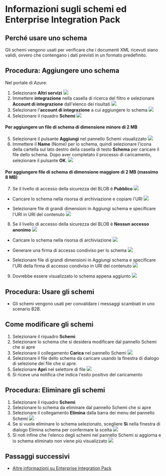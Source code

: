 <properties 
	pageTitle="Panoramica degli schemi e di Enterprise Integration Pack | Servizio app di Microsoft Azure | Microsoft Azure" 
	description="Informazioni su come usare gli schemi con Enterprise Integration Pack e le app per la logica" 
	services="logic-apps" 
	documentationCenter=".net,nodejs,java"
	authors="msftman" 
	manager="erikre" 
	editor="cgronlun"/> 

<tags 
	ms.service="logic-apps" 
	ms.workload="integration" 
	ms.tgt_pltfrm="na" 
	ms.devlang="na" 
	ms.topic="article" 
	ms.date="07/29/2016" 
	ms.author="deonhe"/>

# Informazioni sugli schemi ed Enterprise Integration Pack  

## Perché usare uno schema
Gli schemi vengono usati per verificare che i documenti XML ricevuti siano validi, ovvero che contengano i dati previsti in un formato predefinito.

## Procedura: Aggiungere uno schema
Nel portale di Azure:

1. Selezionare **Altri servizi** ![](./media/app-service-logic-enterprise-integration-overview/overview-11.png)
2. Immettere **integrazione** nella casella di ricerca del filtro e selezionare **Account di integrazione** dall'elenco dei risultati ![](./media/app-service-logic-enterprise-integration-overview/overview-21.png)
3. Selezionare l'**account di integrazione** a cui aggiungere lo schema ![](./media/app-service-logic-enterprise-integration-overview/overview-31.png)
4. Selezionare il riquadro **Schemi** ![](./media/app-service-logic-enterprise-integration-schemas/schema-11.png)

#### Per aggiungere un file di schema di dimensione minore di 2 MB  

5. Selezionare il pulsante **Aggiungi** nel pannello Schemi visualizzato ![](./media/app-service-logic-enterprise-integration-schemas/schema-21.png)
6. Immettere il **Name** (Nome) per lo schema, quindi selezionare l'icona della cartella sul lato destro della casella di testo **Schema** per caricare il file dello schema. Dopo aver completato il processo di caricamento, selezionare il pulsante **OK**. ![](./media/app-service-logic-enterprise-integration-schemas/schema-31.png)

#### Per aggiungere file di schema di dimensione maggiore di 2 MB (massimo 8 MB)  

7. Se il livello di accesso della sicurezza del BLOB è **Pubblico** ![](./media/app-service-logic-enterprise-integration-schemas/blob-public.png)

  * Caricare lo schema nella risorsa di archiviazione e copiare l'URI ![](./media/app-service-logic-enterprise-integration-schemas/schema-blob.png)

  * Selezionare file di grandi dimensioni in Aggiungi schema e specificare l'URI in URI del contenuto ![](./media/app-service-logic-enterprise-integration-schemas/schema-largefile.png)

8. Se il livello di accesso della sicurezza del BLOB è **Nessun accesso anonimo** ![](./media/app-service-logic-enterprise-integration-schemas/blob-1.png)

  * Caricare lo schema nella risorsa di archiviazione ![](./media/app-service-logic-enterprise-integration-schemas/blob-3.png)

  * Generare una firma di accesso condiviso per lo schema ![](./media/app-service-logic-enterprise-integration-schemas/blob-2.png)

  * Selezionare file di grandi dimensioni in Aggiungi schema e specificare l'URI della firma di accesso condiviso in URI del contenuto ![](./media/app-service-logic-enterprise-integration-schemas/schema-largefile.png)

9. Dovrebbe essere visualizzato lo schema appena aggiunto ![](./media/app-service-logic-enterprise-integration-schemas/schema-41.png)

## Procedura: Usare gli schemi
- Gli schemi vengono usati per convalidare i messaggi scambiati in uno scenario B2B.

## Come modificare gli schemi
1. Selezionare il riquadro **Schemi**
2. Selezionare lo schema che si desidera modificare dal pannello Schemi che si apre
3. Selezionare il collegamento **Carica** nel pannello Schemi ![](./media/app-service-logic-enterprise-integration-schemas/edit-12.png)
4. Selezionare il file dello schema da caricare usando la finestra di dialogo di selezione dei file che si apre.
5. Selezionare **Apri** nel selettore di file ![](./media/app-service-logic-enterprise-integration-schemas/edit-31.png)
6. Si riceve una notifica che indica l'esito positivo del caricamento

## Procedura: Eliminare gli schemi
1. Selezionare il riquadro **Schemi**
2. Selezionare lo schema da eliminare dal pannello Schemi che si apre
3. Selezionare il collegamento **Elimina** dalla barra dei menu del pannello Schemi ![](./media/app-service-logic-enterprise-integration-schemas/delete-12.png)
4. Se si vuole eliminare lo schema selezionato, scegliere **Sì** nella finestra di dialogo Elimina schema per confermare la scelta ![](./media/app-service-logic-enterprise-integration-schemas/delete-21.png)
5. Si noti infine che l'elenco degli schemi nel pannello Schemi si aggiorna e lo schema eliminato non viene più visualizzato ![](./media/app-service-logic-enterprise-integration-schemas/delete-31.png)

## Passaggi successivi

- [Altre informazioni su Enterprise Integration Pack](./app-service-logic-enterprise-integration-overview.md "Informazioni su Enterprise Integration Pack")

<!---HONumber=AcomDC_0921_2016-->